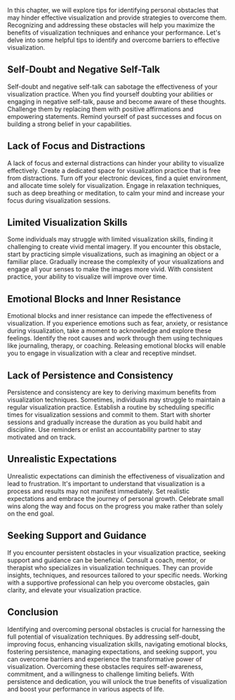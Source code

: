 
In this chapter, we will explore tips for identifying personal obstacles that may hinder effective visualization and provide strategies to overcome them. Recognizing and addressing these obstacles will help you maximize the benefits of visualization techniques and enhance your performance. Let's delve into some helpful tips to identify and overcome barriers to effective visualization.

Self-Doubt and Negative Self-Talk
---------------------------------

Self-doubt and negative self-talk can sabotage the effectiveness of your visualization practice. When you find yourself doubting your abilities or engaging in negative self-talk, pause and become aware of these thoughts. Challenge them by replacing them with positive affirmations and empowering statements. Remind yourself of past successes and focus on building a strong belief in your capabilities.

Lack of Focus and Distractions
------------------------------

A lack of focus and external distractions can hinder your ability to visualize effectively. Create a dedicated space for visualization practice that is free from distractions. Turn off your electronic devices, find a quiet environment, and allocate time solely for visualization. Engage in relaxation techniques, such as deep breathing or meditation, to calm your mind and increase your focus during visualization sessions.

Limited Visualization Skills
----------------------------

Some individuals may struggle with limited visualization skills, finding it challenging to create vivid mental imagery. If you encounter this obstacle, start by practicing simple visualizations, such as imagining an object or a familiar place. Gradually increase the complexity of your visualizations and engage all your senses to make the images more vivid. With consistent practice, your ability to visualize will improve over time.

Emotional Blocks and Inner Resistance
-------------------------------------

Emotional blocks and inner resistance can impede the effectiveness of visualization. If you experience emotions such as fear, anxiety, or resistance during visualization, take a moment to acknowledge and explore these feelings. Identify the root causes and work through them using techniques like journaling, therapy, or coaching. Releasing emotional blocks will enable you to engage in visualization with a clear and receptive mindset.

Lack of Persistence and Consistency
-----------------------------------

Persistence and consistency are key to deriving maximum benefits from visualization techniques. Sometimes, individuals may struggle to maintain a regular visualization practice. Establish a routine by scheduling specific times for visualization sessions and commit to them. Start with shorter sessions and gradually increase the duration as you build habit and discipline. Use reminders or enlist an accountability partner to stay motivated and on track.

Unrealistic Expectations
------------------------

Unrealistic expectations can diminish the effectiveness of visualization and lead to frustration. It's important to understand that visualization is a process and results may not manifest immediately. Set realistic expectations and embrace the journey of personal growth. Celebrate small wins along the way and focus on the progress you make rather than solely on the end goal.

Seeking Support and Guidance
----------------------------

If you encounter persistent obstacles in your visualization practice, seeking support and guidance can be beneficial. Consult a coach, mentor, or therapist who specializes in visualization techniques. They can provide insights, techniques, and resources tailored to your specific needs. Working with a supportive professional can help you overcome obstacles, gain clarity, and elevate your visualization practice.

Conclusion
----------

Identifying and overcoming personal obstacles is crucial for harnessing the full potential of visualization techniques. By addressing self-doubt, improving focus, enhancing visualization skills, navigating emotional blocks, fostering persistence, managing expectations, and seeking support, you can overcome barriers and experience the transformative power of visualization. Overcoming these obstacles requires self-awareness, commitment, and a willingness to challenge limiting beliefs. With persistence and dedication, you will unlock the true benefits of visualization and boost your performance in various aspects of life.
